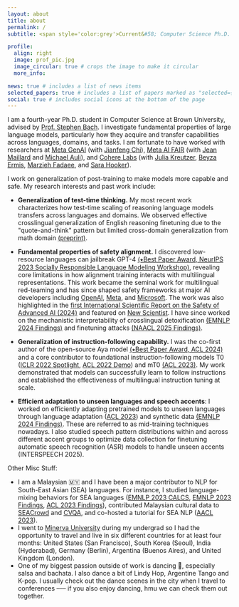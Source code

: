 ```yaml
---
layout: about
title: about
permalink: /
subtitle: <span style='color:grey'>Current&#58; Computer Science Ph.D. @ Brown University<br>Past&#58; Research Scientist Intern @ <a href='https://ai.meta.com/' style='color:#222222'>Meta AI</a>, Research Collaborator @ <a href='https://cohere.com/research' style='color:#222222'>Cohere For AI</a></span>

profile:
  align: right
  image: prof_pic.jpg
  image_circular: true # crops the image to make it circular
  more_info: 

news: true # includes a list of news items
selected_papers: true # includes a list of papers marked as "selected={true}"
social: true # includes social icons at the bottom of the page
---
```


<style type="text/css">
 .tab { margin-left: 30px; }
</style>


I am a fourth-year Ph.D. student in Computer Science at Brown University, advised by [Prof. Stephen Bach](https://scholar.google.com/citations?user=hs6pGXoAAAAJ&hl=en). I investigate fundamental properties of large language models, particularly how they acquire and transfer capabilities across languages, domains, and tasks. I am fortunate to have worked with researchers at <u>Meta GenAI</u> (with [Jianfeng Chi](https://jfchi.github.io/)), <u>Meta AI FAIR</u> (with [Jean Maillard](https://maillard.it/) and [Michael Auli](https://michaelauli.github.io/)), and <u>Cohere Labs</u> (with [Julia Kreutzer](https://juliakreutzer.github.io/), [Beyza Ermis](https://scholar.google.com/citations?user=v2cMiCAAAAAJ&hl=en), [Marzieh Fadaee](https://marziehf.github.io/), and [Sara Hooker](https://www.sarahooker.me/)). 

I work on generalization of post-training to make models more capable and safe. My research interests and past work include:
- **Generalization of test-time thinking.** My most recent work characterizes how test-time scaling of reasoning language models transfers across languages and domains. We observed effective crosslingual generalization of English reasoning finetuning due to the "quote-and-think" pattern but limited cross-domain generalization from math domain [(preprint)](https://arxiv.org/abs/2505.05408).

- **Fundamental properties of safety alignment.** I discovered low-resource languages can jailbreak GPT-4 [(&#11089;Best Paper Award, NeurIPS 2023 Socially Responsible Language Modeling Workshop)](https://arxiv.org/abs/2310.02446), revealing core limitations in how alignment training interacts with multilingual representations. This work became the seminal work for multilingual red-teaming and has since shaped safety frameworks at major AI developers including [OpenAI](https://cdn.openai.com/gpt-4o-system-card.pdf), [Meta](https://arxiv.org/abs/2407.21783), and [Microsoft](https://arxiv.org/abs/2407.13833). The work was also highlighted in the [first International Scientific Report on the Safety of Advanced AI (2024)](https://www.gov.uk/government/publications/international-scientific-report-on-the-safety-of-advanced-ai) and featured on [New Scientist](https://www.newscientist.com/article/2398656-gpt-4-gave-advice-on-planning-terrorist-attacks-when-asked-in-zulu/).  I have since worked on the mechanistic interpretability of crosslingual detoxification [(EMNLP 2024 Findings)](https://arxiv.org/abs/2406.16235) and finetuning attacks [(NAACL 2025 Findings)](https://arxiv.org/abs/2410.18210).

- **Generalization of instruction-following capability.** I was the co-first author of the open-source Aya model [(&#11089;Best Paper Award, ACL 2024)](https://arxiv.org/abs/2402.07827) and a core contributor to foundational instruction-following models T0 ([ICLR 2022 Spotlight](https://arxiv.org/abs/2110.08207), [ACL 2022 Demo](https://arxiv.org/abs/2202.01279)) and mT0 [(ACL 2023)](https://arxiv.org/abs/2110.08207). My work demonstrated that models can successfully learn to follow instructions and established the effectiveness of multilingual instruction tuning at scale.

- **Efficient adaptation to unseen languages and speech accents**: I worked on efficiently adapting pretrained models to unseen languages through language adaptation ([ACL 2023](https://arxiv.org/abs/2212.09535)) and synthetic data [(EMNLP 2024 Findings)](https://arxiv.org/abs/2402.14086). These are referred to as mid-training techniques nowadays. I also studied speech pattern distributions within and across different accent groups to optimize data collection for finetuning automatic speech recognition (ASR) models to handle unseen accents (INTERSPEECH 2025).

Other Misc Stuff:
- I am a Malaysian 🇲🇾 and I have been a major contributor to NLP for South-East Asian (SEA) languages. For instance, I studied language-mixing behaviors for SEA languages ([EMNLP 2023 CALCS](https://arxiv.org/abs/2303.13592), [EMNLP 2023 Findings](https://aclanthology.org/2023.findings-emnlp.382/), [ACL 2023 Findings](https://aclanthology.org/2023.findings-acl.185/)), contributed Malaysian cultural data to [SEACrowd](https://arxiv.org/abs/2406.10118) and [CVQA](https://arxiv.org/abs/2406.05967), and co-hosted a tutorial for SEA NLP ([AACL 2023](https://aclanthology.org/2023.ijcnlp-tutorials.2/)).
- I went to [Minerva University](https://www.minerva.edu/) during my undergrad so I had the opportunity to travel and live in six different countries for at least four months: United States (San Francisco), South Korea (Seoul), India (Hyderabad), Germany (Berlin), Argentina (Buenos Aires), and United Kingdom (London).
- One of my biggest passion outside of work is dancing 🕺, especially salsa and bachata. I also dance a bit of Lindy Hop, Argentine Tango and K-pop. I usually check out the dance scenes in the city when I travel to conferences ––– if you also enjoy dancing, hmu we can check them out together.
